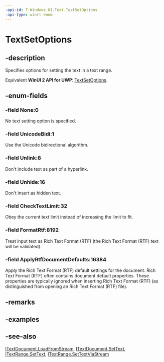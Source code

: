 ```yaml
---
-api-id: T:Windows.UI.Text.TextSetOptions
-api-type: winrt enum
---
```


<!-- Enumeration syntax
public enum Windows.UI.Text.TextSetOptions : uint
-->

# TextSetOptions

## -description
Specifies options for setting the text in a text range.

Equivalent **WinUI 2 API for UWP**: [TextSetOptions](/windows/winui/api/microsoft.ui.text.textsetoptions).

## -enum-fields
### -field None:0
No text setting option is specified.

### -field UnicodeBidi:1
Use the Unicode bidirectional algorithm.

### -field Unlink:8
Don't include text as part of a hyperlink.

### -field Unhide:16
Don't insert as hidden text.

### -field CheckTextLimit:32
Obey the current text limit instead of increasing the limit to fit.

### -field FormatRtf:8192
Treat input text as Rich Text Format (RTF) (the Rich Text Format (RTF) text will be validated).

### -field ApplyRtfDocumentDefaults:16384
Apply the Rich Text Format (RTF) default settings for the document. Rich Text Format (RTF) often contains document default properties. These properties are typically ignored when inserting Rich Text Format (RTF) (as distinguished from opening an Rich Text Format (RTF) file).


## -remarks

## -examples

## -see-also
[ITextDocument.LoadFromStream](itextdocument_loadfromstream_1957374177.md), [ITextDocument.SetText](itextdocument_settext_522499431.md), [ITextRange.SetText](itextrange_settext_522499431.md), [ITextRange.SetTextViaStream](itextrange_settextviastream_1369572373.md)
